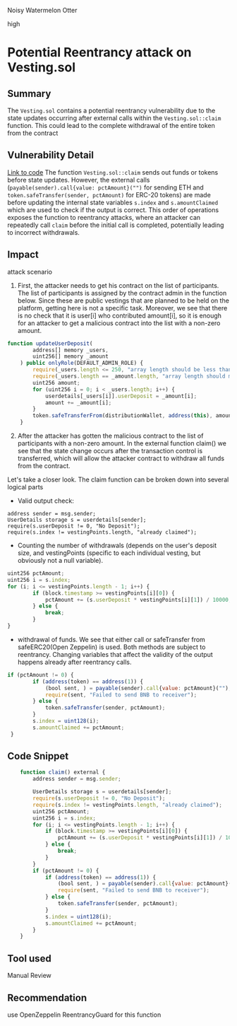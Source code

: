 Noisy Watermelon Otter

high

# Potential Reentrancy attack on Vesting.sol

## Summary
The `Vesting.sol` contains a potential reentrancy vulnerability due to the state updates occurring after external calls within the `Vesting.sol::claim` function. This could lead to the complete withdrawal of the entire token from the contract

## Vulnerability Detail
[Link to code](https://github.com/sherlock-audit/2024-03-zap-protocol/blob/main/zap-contracts-labs/contracts/Vesting.sol#L67C5-L92C6)
The function `Vesting.sol::claim` sends out funds or tokens before state updates. However, the external calls (`payable(sender).call{value: pctAmount}("")` for sending ETH and `token.safeTransfer(sender, pctAmount)` for ERC-20 tokens) are made before updating the internal state variables `s.index` and `s.amountClaimed` which are used to check if the output is correct. This order of operations exposes the function to reentrancy attacks, where an attacker can repeatedly call `claim` before the initial call is completed, potentially leading to incorrect withdrawals.

## Impact
attack scenario

1. First, the attacker needs to get his contract on the list of participants. The list of participants is assigned by the contract admin in the function below. Since these are public vestings that are planned to be held on the platform, getting here is not a specific task. Moreover, we see that there is no check that it is user[i] who contributed amount[i], so it is enough for an attacker to get a malicious contract into the list with a non-zero amount. 
```js
function updateUserDeposit(
        address[] memory _users,
        uint256[] memory _amount
    ) public onlyRole(DEFAULT_ADMIN_ROLE) {
        require(_users.length <= 250, "array length should be less than 250");
        require(_users.length == _amount.length, "array length should match");
        uint256 amount;
        for (uint256 i = 0; i < _users.length; i++) {
            userdetails[_users[i]].userDeposit = _amount[i];
            amount += _amount[i];
        }
        token.safeTransferFrom(distributionWallet, address(this), amount);
    }
```
2. After the attacker has gotten the malicious contract to the list of participants with a non-zero amount.  In the external function claim() we see that the state change occurs after the transaction control is transferred, which will allow the attacker contract to withdraw all funds from the contract.

Let's take a closer look. The claim function can be broken down into several logical parts
- Valid output check:
```js.
address sender = msg.sender;
UserDetails storage s = userdetails[sender];
require(s.userDeposit != 0, "No Deposit");
require(s.index != vestingPoints.length, "already claimed");
```

- Counting the number of withdrawals (depends on the user's deposit size, and vestingPoints (specific to each individual vesting, but obviously not a null variable).
```js
uint256 pctAmount;
uint256 i = s.index;
for (i; i <= vestingPoints.length - 1; i++) {
        if (block.timestamp >= vestingPoints[i][0]) {
            pctAmount += (s.userDeposit * vestingPoints[i][1]) / 10000;
        } else {
            break;
        }
}
```

- withdrawal of funds. We see that either call or safeTransfer from safeERC20(Open Zeppelin) is used. Both methods are subject to reentrancy.  Changing variables that affect the validity of the output happens already after reentrancy calls. 
```js
if (pctAmount != 0) {
        if (address(token) == address(1)) {
            (bool sent, ) = payable(sender).call{value: pctAmount}("");
            require(sent, "Failed to send BNB to receiver");
        } else {
            token.safeTransfer(sender, pctAmount);
        }
        s.index = uint128(i);
        s.amountClaimed += pctAmount;
 }
```

## Code Snippet

```js
    function claim() external {
        address sender = msg.sender;

        UserDetails storage s = userdetails[sender];
        require(s.userDeposit != 0, "No Deposit");
        require(s.index != vestingPoints.length, "already claimed");
        uint256 pctAmount;
        uint256 i = s.index;
        for (i; i <= vestingPoints.length - 1; i++) {
            if (block.timestamp >= vestingPoints[i][0]) {
                pctAmount += (s.userDeposit * vestingPoints[i][1]) / 10000;
            } else {
                break;
            }
        }
        if (pctAmount != 0) {
            if (address(token) == address(1)) {
                (bool sent, ) = payable(sender).call{value: pctAmount}("");
                require(sent, "Failed to send BNB to receiver");
            } else {
                token.safeTransfer(sender, pctAmount);
            }
            s.index = uint128(i);
            s.amountClaimed += pctAmount;
        }
    }
```


## Tool used

Manual Review

## Recommendation

use OpenZeppelin ReentrancyGuard for this function
